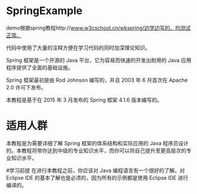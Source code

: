 # SpringExample
demo根据spring教程http://www.w3cschool.cn/wkspring/边学边写的，均测试正常。

代码中使用了大量的注释方便在学习代码的同时加深理论知识。

Spring 框架是一个开源的 Java 平台，它为容易而快速的开发出耐用的 Java 应用程序提供了全面的基础设施。

Spring 框架最初是由 Rod Johnson 编写的，并且 2003 年 6 月首次在 Apache 2.0 许可下发布。

本教程是基于在 2015 年 3 月发布的 Spring 框架 4.1.6 版本编写的。

# 适用人群
本教程是为需要详细了解 Spring 框架的体系结构和实际应用的 Java 程序员设计的。本教程将带你达到中级的专业知识水平，而你可以将自己提升至更高层次的专业知识水平。

#学习前提
在进行本教程之前，你应该对 Java 编程语言有一个很好的了解。对 Eclipse IDE 的基本了解也是必须的，因为所有的示例都是使用 Eclipse IDE 进行编译的。

